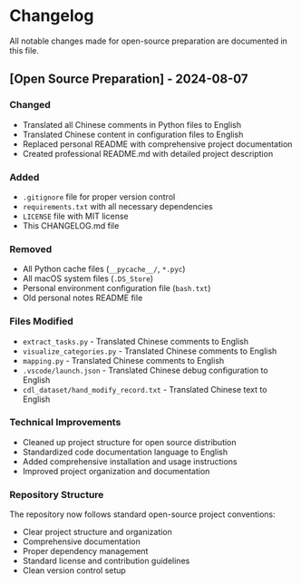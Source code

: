 # Changelog

All notable changes made for open-source preparation are documented in this file.

## [Open Source Preparation] - 2024-08-07

### Changed
- Translated all Chinese comments in Python files to English
- Translated Chinese content in configuration files to English
- Replaced personal README with comprehensive project documentation
- Created professional README.md with detailed project description

### Added
- `.gitignore` file for proper version control
- `requirements.txt` with all necessary dependencies
- `LICENSE` file with MIT license
- This CHANGELOG.md file

### Removed
- All Python cache files (`__pycache__/`, `*.pyc`)
- All macOS system files (`.DS_Store`)
- Personal environment configuration file (`bash.txt`)
- Old personal notes README file

### Files Modified
- `extract_tasks.py` - Translated Chinese comments to English
- `visualize_categories.py` - Translated Chinese comments to English  
- `mapping.py` - Translated Chinese comments to English
- `.vscode/launch.json` - Translated Chinese debug configuration to English
- `cdl_dataset/hand_modify_record.txt` - Translated Chinese text to English

### Technical Improvements
- Cleaned up project structure for open source distribution
- Standardized code documentation language to English
- Added comprehensive installation and usage instructions
- Improved project organization and documentation

### Repository Structure
The repository now follows standard open-source project conventions:
- Clear project structure and organization
- Comprehensive documentation
- Proper dependency management
- Standard license and contribution guidelines
- Clean version control setup